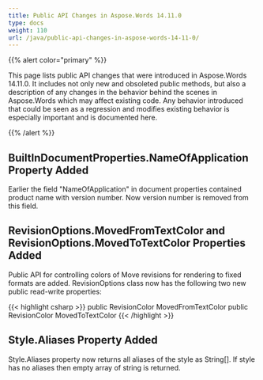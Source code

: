 ```yaml
---
title: Public API Changes in Aspose.Words 14.11.0
type: docs
weight: 110
url: /java/public-api-changes-in-aspose-words-14-11-0/
---
```


{{% alert color="primary" %}} 

This page lists public API changes that were introduced in Aspose.Words 14.11.0. It includes not only new and obsoleted public methods, but also a description of any changes in the behavior behind the scenes in Aspose.Words which may affect existing code. Any behavior introduced that could be seen as a regression and modifies existing behavior is especially important and is documented here.

{{% /alert %}} 

## BuiltInDocumentProperties.NameOfApplication Property Added

Earlier the field "NameOfApplication" in document properties contained product name with version number. Now version number is removed from this field.

## RevisionOptions.MovedFromTextColor and RevisionOptions.MovedToTextColor Properties Added

Public API for controlling colors of Move revisions for rendering to fixed formats are added. RevisionOptions class now has the following two new public read-write properties:

{{< highlight csharp >}}
public RevisionColor MovedFromTextColor
public RevisionColor MovedToTextColor
{{< /highlight >}}

## Style.Aliases Property Added

Style.Aliases property now returns all aliases of the style as String[]. If style has no aliases then empty array of string is returned.
